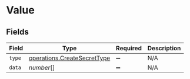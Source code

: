 # Value


## Fields

| Field                                                                      | Type                                                                       | Required                                                                   | Description                                                                |
| -------------------------------------------------------------------------- | -------------------------------------------------------------------------- | -------------------------------------------------------------------------- | -------------------------------------------------------------------------- |
| `type`                                                                     | [operations.CreateSecretType](../../models/operations/createsecrettype.md) | :heavy_minus_sign:                                                         | N/A                                                                        |
| `data`                                                                     | *number*[]                                                                 | :heavy_minus_sign:                                                         | N/A                                                                        |